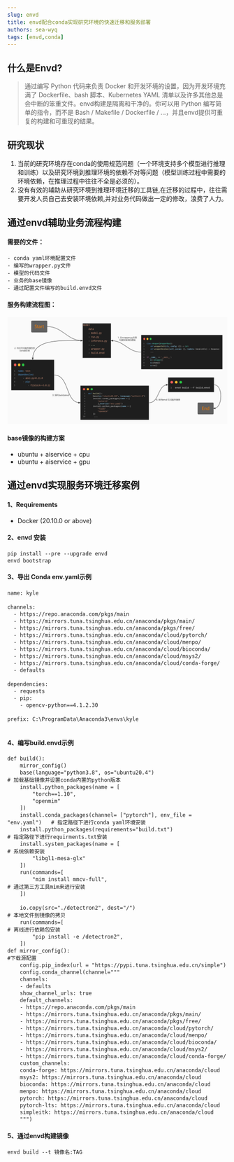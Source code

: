 ```yaml
---
slug: envd
title: envd配合conda实现研究环境的快速迁移和服务部署
authors: sea-wyq
tags: [envd,conda]
---
```


## 什么是Envd?
> 通过编写 Python 代码来负责 Docker 和开发环境的设置，因为开发环境充满了 Dockerfile、bash 脚本、Kubernetes YAML 清单以及许多其他总是会中断的笨重文件。envd构建是隔离和干净的。你可以用 Python 编写简单的指令，而不是 Bash / Makefile / Dockerfile / ...，并且envd提供可重复的构建和可重现的结果。

## 研究现状

1. 当前的研究环境存在conda的使用规范问题（一个环境支持多个模型进行推理和训练）以及研究环境到推理环境的依赖不对等问题（模型训练过程中需要的环境依赖，在推理过程中往往不全是必须的）。
2. 没有有效的辅助从研究环境到推理环境迁移的工具链,在迁移的过程中，往往需要开发人员自己去安装环境依赖,并对业务代码做出一定的修改，浪费了人力。

## 通过envd辅助业务流程构建

#### 需要的文件：
    - conda yaml环境配置文件
    - 编写的wrapper.py文件
    - 模型的代码文件
    - 业务的base镜像
    - 通过配置文件编写的build.envd文件

#### 服务构建流程图：   

![img_1.png](prop-1.jpg)  

#### base镜像的构建方案

- ubuntu + aiservice + cpu
- ubuntu + aiservice + gpu

## 通过envd实现服务环境迁移案例

#### 1、Requirements
- Docker (20.10.0 or above)

#### 2、envd 安装
```
pip install --pre --upgrade envd
envd bootstrap
```

#### 3、导出 Conda env.yaml示例

```
name: kyle
 
channels:
  - https://repo.anaconda.com/pkgs/main
  - https://mirrors.tuna.tsinghua.edu.cn/anaconda/pkgs/main/
  - https://mirrors.tuna.tsinghua.edu.cn/anaconda/pkgs/free/
  - https://mirrors.tuna.tsinghua.edu.cn/anaconda/cloud/pytorch/
  - https://mirrors.tuna.tsinghua.edu.cn/anaconda/cloud/menpo/
  - https://mirrors.tuna.tsinghua.edu.cn/anaconda/cloud/bioconda/
  - https://mirrors.tuna.tsinghua.edu.cn/anaconda/cloud/msys2/
  - https://mirrors.tuna.tsinghua.edu.cn/anaconda/cloud/conda-forge/
  - defaults
 
dependencies:
  - requests
  - pip:
    - opencv-python==4.1.2.30
 
prefix: C:\ProgramData\Anaconda3\envs\kyle
 
```

#### 4、编写build.envd示例
```
def build():
    mirror_config() 
    base(language="python3.8", os="ubuntu20.4")                          # 加载基础镜像并设置conda内置的python版本
    install.python_packages(name = [
        "torch==1.10",
        "openmim"
    ])
    install.conda_packages(channel= ["pytorch"], env_file = "env.yaml")   # 指定路径下进行conda yaml环境安装
    install.python_packages(requirements="build.txt")                     # 指定路径下进行requirments.txt安装
    install.system_packages(name = [                                      # 系统依赖安装
        "libgl1-mesa-glx"
    ])
    run(commands=[
        "mim install mmcv-full",                                           # 通过第三方工具mim来进行安装
    ])

    io.copy(src="./detectron2", dest="/")                                  # 本地文件到镜像的拷贝
    run(commands=[                                                         # 离线进行依赖包安装
        "pip install -e /detectron2",
    ])
def mirror_config():                                                       #下载源配置
    config.pip_index(url = "https://pypi.tuna.tsinghua.edu.cn/simple")
    config.conda_channel(channel="""
    channels:
    - defaults
    show_channel_urls: true
    default_channels:
    - https://repo.anaconda.com/pkgs/main
    - https://mirrors.tuna.tsinghua.edu.cn/anaconda/pkgs/main/
    - https://mirrors.tuna.tsinghua.edu.cn/anaconda/pkgs/free/
    - https://mirrors.tuna.tsinghua.edu.cn/anaconda/cloud/pytorch/
    - https://mirrors.tuna.tsinghua.edu.cn/anaconda/cloud/menpo/
    - https://mirrors.tuna.tsinghua.edu.cn/anaconda/cloud/bioconda/
    - https://mirrors.tuna.tsinghua.edu.cn/anaconda/cloud/msys2/
    - https://mirrors.tuna.tsinghua.edu.cn/anaconda/cloud/conda-forge/
    custom_channels:
    conda-forge: https://mirrors.tuna.tsinghua.edu.cn/anaconda/cloud
    msys2: https://mirrors.tuna.tsinghua.edu.cn/anaconda/cloud
    bioconda: https://mirrors.tuna.tsinghua.edu.cn/anaconda/cloud
    menpo: https://mirrors.tuna.tsinghua.edu.cn/anaconda/cloud
    pytorch: https://mirrors.tuna.tsinghua.edu.cn/anaconda/cloud
    pytorch-lts: https://mirrors.tuna.tsinghua.edu.cn/anaconda/cloud
    simpleitk: https://mirrors.tuna.tsinghua.edu.cn/anaconda/cloud
    """)
```

#### 5、通过envd构建镜像
```
envd build --t 镜像名:TAG
```